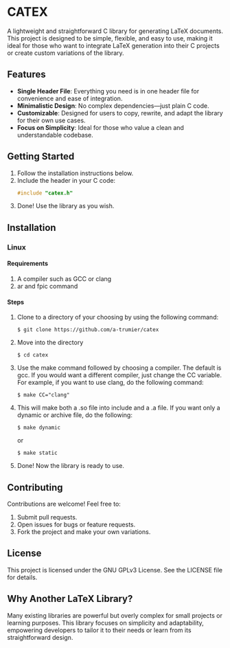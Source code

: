 # CATEX

A lightweight and straightforward C library for generating LaTeX documents. This project is designed to be simple, flexible, and easy to use, making it ideal for those who want to integrate LaTeX generation into their C projects or create custom variations of the library.

## Features

- **Single Header File**: Everything you need is in one header file for convenience and ease of integration.
- **Minimalistic Design**: No complex dependencies—just plain C code.
- **Customizable**: Designed for users to copy, rewrite, and adapt the library for their own use cases.
- **Focus on Simplicity**: Ideal for those who value a clean and understandable codebase.

## Getting Started

1. Follow the installation instructions below.
2. Include the header in your C code:
   ```c
   #include "catex.h"
   ```
3. Done! Use the library as you wish.

## Installation

### Linux

#### Requirements
1. A compiler such as GCC or clang
2. ar and fpic command

#### Steps
1. Clone to a directory of your choosing by using the following command:
    ```console
    $ git clone https://github.com/a-trumier/catex
    ```
2. Move into the directory 
    ```console
    $ cd catex
    ```
3. Use the make command followed by choosing a compiler. The default is gcc.
If you would want a different compiler, just change the CC variable. For
example, if you want to use clang, do the following command:
    ```console
    $ make CC="clang"
    ```
4. This will make both a .so file into include and a .a file. If you want only
a dynamic or archive file, do the following:
    ```console
    $ make dynamic
    ```
    or
    ```console
    $ make static
    ```

5. Done! Now the library is ready to use.

## Contributing
Contributions are welcome! Feel free to:

1. Submit pull requests.
2. Open issues for bugs or feature requests.
3. Fork the project and make your own variations.

## License
This project is licensed under the GNU GPLv3 License. See the LICENSE file for details.

## Why Another LaTeX Library?
Many existing libraries are powerful but overly complex for small projects or learning purposes. This library focuses on simplicity and adaptability, empowering developers to tailor it to their needs or learn from its straightforward design.
